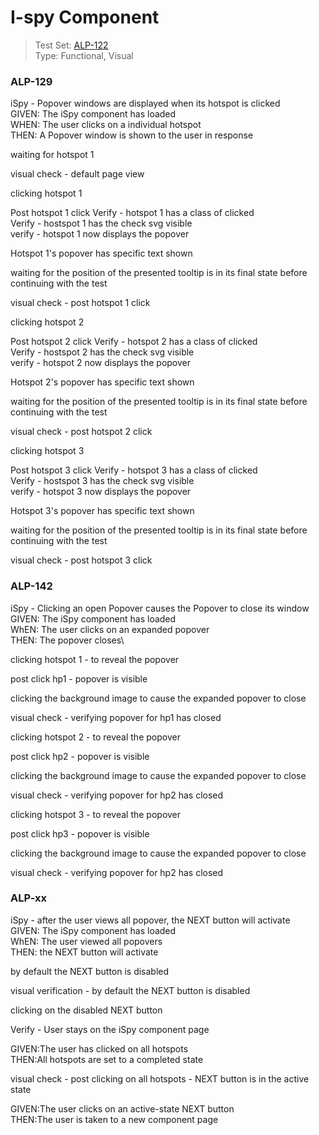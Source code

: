 # I-spy Component
> Test Set: [ALP-122](https://everfi.atlassian.net/browse/ALP-122)    
Type: Functional, Visual  

<!-- include: cypress/integration/iSpy.js -->

### ALP-129

iSpy - Popover windows are displayed when its hotspot is clicked\
GIVEN: The iSpy component has loaded\
WHEN: The user clicks on a individual hotspot\
THEN: A Popover window is shown to the user in response

waiting for hotspot 1

visual check -  default page view

clicking hotspot 1

Post hotspot 1 click
Verify - hotspot 1 has a class of clicked\
Verify - hostspot 1 has the check svg visible\
verify - hotspot 1 now displays the popover

Hotspot 1's popover has specific text shown

waiting for the position of the presented tooltip is in its final state before continuing with the test

visual check - post hotspot 1 click

clicking hotspot 2

Post hotspot 2 click
Verify - hotspot 2 has a class of clicked\
Verify - hostspot 2 has the check svg visible\
verify - hotspot 2 now displays the popover

Hotspot 2's popover has specific text shown

waiting for the position of the presented tooltip is in its final state before continuing with the test

visual check - post hotspot 2 click

clicking hotspot 3

Post hotspot 3 click
Verify - hotspot 3 has a class of clicked\
Verify - hostspot 3 has the check svg visible\
verify - hotspot 3 now displays the popover

Hotspot 3's popover has specific text shown

waiting for the position of the presented tooltip is in its final state before continuing with the test

visual check - post hotspot 3 click

### ALP-142

iSpy - Clicking an open Popover causes the Popover to close its window\
GIVEN: The iSpy component has loaded\
WhEN: The user clicks on an expanded popover\
THEN: The popover closes\

clicking hotspot 1 - to reveal the popover

post click hp1 - popover is visible

clicking the background image to cause the expanded popover to close

visual check - verifying popover for hp1 has closed

clicking hotspot 2 - to reveal the popover

post click hp2 - popover is visible

clicking the background image to cause the expanded popover to close

visual check - verifying popover for hp2 has closed

clicking hotspot 3 - to reveal the popover

post click hp3 - popover is visible

clicking the background image to cause the expanded popover to close

visual check - verifying popover for hp2 has closed

### ALP-xx

iSpy - after the user views all popover, the NEXT button will activate\
GIVEN: The iSpy component has loaded\
WhEN: The user viewed all popovers\
THEN: the NEXT button will activate

by default the NEXT button is disabled

visual verification - by default the NEXT button is disabled

clicking on the disabled NEXT button

Verify - User stays on the iSpy component page

GIVEN:The user has clicked on all hotspots\
THEN:All hotspots are set to a completed state

visual check - post clicking on all hotspots - NEXT button is in the active state

GIVEN:The user clicks on an active-state NEXT button\
THEN:The user is taken to a new component page

<!-- /include: cypress/integration/iSpy.js -->
